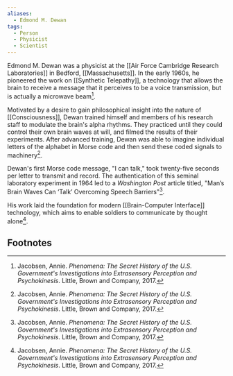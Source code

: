 ```yaml
---
aliases:
  - Edmond M. Dewan
tags:
  - Person
  - Physicist
  - Scientist
---
```

Edmond M. Dewan was a physicist at the [[Air Force Cambridge Research Laboratories]] in Bedford, [[Massachusetts]]. In the early 1960s, he pioneered the work on [[Synthetic Telepathy]], a technology that allows the brain to receive a message that it perceives to be a voice transmission, but is actually a microwave beam[^1].

Motivated by a desire to gain philosophical insight into the nature of [[Consciousness]], Dewan trained himself and members of his research staff to modulate the brain's alpha rhythms. They practiced until they could control their own brain waves at will, and filmed the results of their experiments. After advanced training, Dewan was able to imagine individual letters of the alphabet in Morse code and then send these coded signals to machinery[^1].

Dewan's first Morse code message, "I can talk," took twenty-five seconds per letter to transmit and record. The authentication of this seminal laboratory experiment in 1964 led to a *Washington Post* article titled, "Man’s Brain Waves Can ‘Talk’ Overcoming Speech Barriers"[^1].

His work laid the foundation for modern [[Brain-Computer Interface]] technology, which aims to enable soldiers to communicate by thought alone[^1].

## Footnotes
[^1]: Jacobsen, Annie. *Phenomena: The Secret History of the U.S. Government's Investigations into Extrasensory Perception and Psychokinesis*. Little, Brown and Company, 2017.
